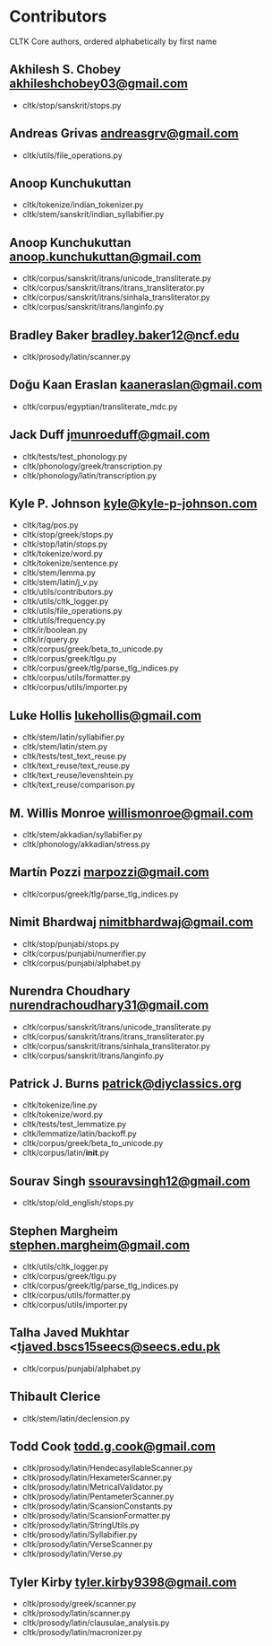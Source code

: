 # Contributors
CLTK Core authors, ordered alphabetically by first name

## Akhilesh S. Chobey <akhileshchobey03@gmail.com>
* cltk/stop/sanskrit/stops.py

## Andreas Grivas <andreasgrv@gmail.com>
* cltk/utils/file_operations.py

## Anoop Kunchukuttan
* cltk/tokenize/indian_tokenizer.py
* cltk/stem/sanskrit/indian_syllabifier.py

## Anoop Kunchukuttan <anoop.kunchukuttan@gmail.com>
* cltk/corpus/sanskrit/itrans/unicode_transliterate.py
* cltk/corpus/sanskrit/itrans/itrans_transliterator.py
* cltk/corpus/sanskrit/itrans/sinhala_transliterator.py
* cltk/corpus/sanskrit/itrans/langinfo.py

## Bradley Baker <bradley.baker12@ncf.edu>
* cltk/prosody/latin/scanner.py

## Doğu Kaan Eraslan <kaaneraslan@gmail.com>
* cltk/corpus/egyptian/transliterate_mdc.py

## Jack Duff <jmunroeduff@gmail.com>
* cltk/tests/test_phonology.py
* cltk/phonology/greek/transcription.py
* cltk/phonology/latin/transcription.py

## Kyle P. Johnson <kyle@kyle-p-johnson.com>
* cltk/tag/pos.py
* cltk/stop/greek/stops.py
* cltk/stop/latin/stops.py
* cltk/tokenize/word.py
* cltk/tokenize/sentence.py
* cltk/stem/lemma.py
* cltk/stem/latin/j_v.py
* cltk/utils/contributors.py
* cltk/utils/cltk_logger.py
* cltk/utils/file_operations.py
* cltk/utils/frequency.py
* cltk/ir/boolean.py
* cltk/ir/query.py
* cltk/corpus/greek/beta_to_unicode.py
* cltk/corpus/greek/tlgu.py
* cltk/corpus/greek/tlg/parse_tlg_indices.py
* cltk/corpus/utils/formatter.py
* cltk/corpus/utils/importer.py

## Luke Hollis <lukehollis@gmail.com>
* cltk/stem/latin/syllabifier.py
* cltk/stem/latin/stem.py
* cltk/tests/test_text_reuse.py
* cltk/text_reuse/text_reuse.py
* cltk/text_reuse/levenshtein.py
* cltk/text_reuse/comparison.py

## M. Willis Monroe <willismonroe@gmail.com>
* cltk/stem/akkadian/syllabifier.py
* cltk/phonology/akkadian/stress.py

## Martín Pozzi <marpozzi@gmail.com>
* cltk/corpus/greek/tlg/parse_tlg_indices.py

## Nimit Bhardwaj <nimitbhardwaj@gmail.com>
* cltk/stop/punjabi/stops.py
* cltk/corpus/punjabi/numerifier.py
* cltk/corpus/punjabi/alphabet.py

## Nurendra Choudhary <nurendrachoudhary31@gmail.com>
* cltk/corpus/sanskrit/itrans/unicode_transliterate.py
* cltk/corpus/sanskrit/itrans/itrans_transliterator.py
* cltk/corpus/sanskrit/itrans/sinhala_transliterator.py
* cltk/corpus/sanskrit/itrans/langinfo.py

## Patrick J. Burns <patrick@diyclassics.org>
* cltk/tokenize/line.py
* cltk/tokenize/word.py
* cltk/tests/test_lemmatize.py
* cltk/lemmatize/latin/backoff.py
* cltk/corpus/greek/beta_to_unicode.py
* cltk/corpus/latin/__init__.py

## Sourav Singh <ssouravsingh12@gmail.com>
* cltk/stop/old_english/stops.py

## Stephen Margheim <stephen.margheim@gmail.com>
* cltk/utils/cltk_logger.py
* cltk/corpus/greek/tlgu.py
* cltk/corpus/greek/tlg/parse_tlg_indices.py
* cltk/corpus/utils/formatter.py
* cltk/corpus/utils/importer.py

## Talha Javed Mukhtar <tjaved.bscs15seecs@seecs.edu.pk
* cltk/corpus/punjabi/alphabet.py

## Thibault Clerice
* cltk/stem/latin/declension.py

## Todd Cook <todd.g.cook@gmail.com>
* cltk/prosody/latin/HendecasyllableScanner.py
* cltk/prosody/latin/HexameterScanner.py
* cltk/prosody/latin/MetricalValidator.py
* cltk/prosody/latin/PentameterScanner.py
* cltk/prosody/latin/ScansionConstants.py
* cltk/prosody/latin/ScansionFormatter.py
* cltk/prosody/latin/StringUtils.py
* cltk/prosody/latin/Syllabifier.py
* cltk/prosody/latin/VerseScanner.py
* cltk/prosody/latin/Verse.py

## Tyler Kirby <tyler.kirby9398@gmail.com>
* cltk/prosody/greek/scanner.py
* cltk/prosody/latin/scanner.py
* cltk/prosody/latin/clausulae_analysis.py
* cltk/prosody/latin/macronizer.py

